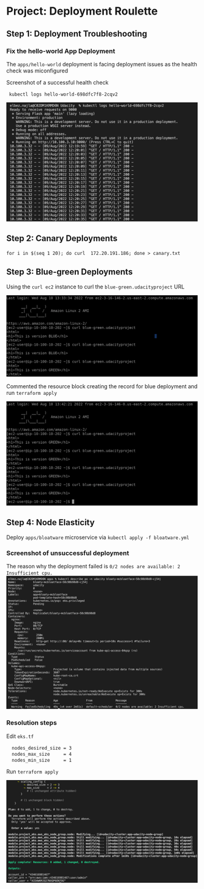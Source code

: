 # Project: Deployment Roulette


## Step 1: Deployment Troubleshooting


### Fix the hello-world App Deployment


The `apps/hello-world` deployment is facing deployment issues as the health check was miconfigured 


Screenshot of a successful health check 


```
 kubectl logs hello-world-698dfc7f8-2cqv2
```


![Fix Deployment](img/fix-hello-world-dep.png)


## Step 2: Canary Deployments



````
for i in $(seq 1 20); do curl  172.20.191.186; done > canary.txt 
````

## Step 3: Blue-green Deployments

Using the `curl ec2` instance to curl the `blue-green.udacityproject` URL

![blue-green](img/green-blue.png)

Commented the resource block creating the record for blue deployment and run `terraform apply`

![green-only](img/green-only.png)

## Step 4: Node Elasticity

Deploy `apps/bloatware` microservice via `kubectl apply -f bloatware.yml `


### Screenshot of unsuccessful deployment 

The reason why the deployment failed is `0/2 nodes are available: 2 Insufficient cpu.`
![unsuccessful-deployment](img/unsuccessful-deployment.png)

### Resolution steps

Edit `eks.tf` 

````
  nodes_desired_size = 3
  nodes_max_size     = 4
  nodes_min_size     = 1
````

Run `terraform apply` 

![resolution step](img/resolution-step.png)